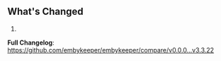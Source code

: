 ## What's Changed

1.

**Full Changelog**: https://github.com/embykeeper/embykeeper/compare/v0.0.0...v3.3.22
